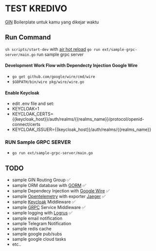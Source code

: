 # TEST KREDIVO
[GIN](https://github.com/gin-gonic/gin) Boilerplate
untuk kamu yang dikejar waktu

## Run Command
```sh scripts/start-dev``` with [air hot reload](https://github.com/cosmtrek/air)
```go run ext/sample-grpc-server/main.go``` run sample grpc server

#### Development Work Flow with Dependecty Injection Google Wire
- ```go get github.com/google/wire/cmd/wire```
- ```$GOPATH/bin/wire pkg/wire/wire.go```

#### Enable Keycloak
- edit .env file and set:
- KEYCLOAK=1
- KEYCLOAK_CERTS={{keycloak_host}}/auth/realms/{{realms_name}}/protocol/openid-connect/certs
- KEYCLOAK_ISSUER={{keycloak_host}}/auth/realms/{{realms_name}}

### RUN Sample GRPC SERVER
- ```go run ext/sample-grpc-server/main.go```

## TODO
- sample GIN Routing Group :white_check_mark:
- sample ORM database with [GORM](https://gorm.io/) :white_check_mark:
- sample Dependecy Injection with [Google Wire](https://github.com/google/wire) :white_check_mark:
- sample [Opentelemetry](https://opentelemetry.io/) with exporter [Jaeger](https://www.jaegertracing.io/) :white_check_mark:
- sample [Keycloak](https://www.keycloak.org/) Middleware :white_check_mark:
- sample [GRPC](https://grpc.io/) Service Middleware :white_check_mark:
- sample logging with [Logrus](https://github.com/sirupsen/logrus) :white_check_mark:
- sample email notification
- sample Telegram Notification 
- sample redis cache
- sample google pub/subs
- sample google cloud tasks
- etc..
